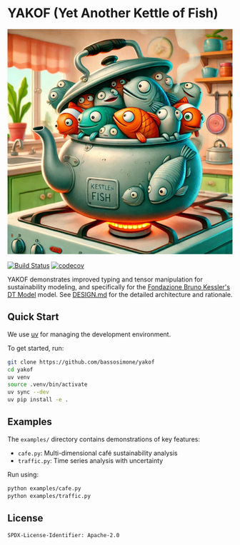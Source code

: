 # YAKOF (Yet Another Kettle of Fish)

![Yes, it's literally a kettle of fish!](yakof.png)

[![Build Status](https://github.com/bassosimone/yakof/actions/workflows/ci.yml/badge.svg)](https://github.com/bassosimone/yakof/actions) [![codecov](https://codecov.io/gh/bassosimone/yakof/branch/main/graph/badge.svg)](https://codecov.io/gh/bassosimone/yakof)

YAKOF demonstrates improved typing and tensor manipulation for sustainability modeling,
and specifically for the [Fondazione Bruno Kessler's](https://fbk.eu) [DT Model](
https://github.com/tn-aixpa/dt-model) model. See [DESIGN.md](DESIGN.md) for the detailed
architecture and rationale.

## Quick Start

We use [uv](https://github.com/astral-sh/uv) for managing the development environment.

To get started, run:

```bash
git clone https://github.com/bassosimone/yakof
cd yakof
uv venv
source .venv/bin/activate
uv sync --dev
uv pip install -e .
```

## Examples

The `examples/` directory contains demonstrations of key features:
- `cafe.py`: Multi-dimensional café sustainability analysis
- `traffic.py`: Time series analysis with uncertainty

Run using:

```bash
python examples/cafe.py
python examples/traffic.py
```

## License

```
SPDX-License-Identifier: Apache-2.0
```
